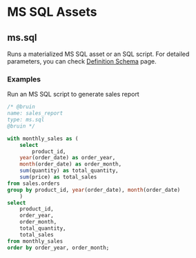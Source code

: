 # MS SQL Assets
## ms.sql
Runs a materialized MS SQL asset or an SQL script.
For detailed parameters, you can check [Definition Schema](definition-schema.md) page.

### Examples
Run an MS SQL script to generate sales report
```sql
/* @bruin
name: sales_report
type: ms.sql
@bruin */

with monthly_sales as (
    select
        product_id,
    year(order_date) as order_year,
    month(order_date) as order_month,
    sum(quantity) as total_quantity,
    sum(price) as total_sales
from sales.orders
group by product_id, year(order_date), month(order_date)
    )
select
    product_id,
    order_year,
    order_month,
    total_quantity,
    total_sales
from monthly_sales
order by order_year, order_month;
```
